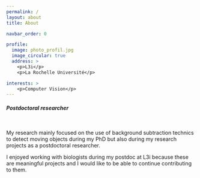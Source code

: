 ```yaml
---
permalink: /
layout: about
title: About

navbar_order: 0

profile:
  image: photo_profil.jpg
  image_circular: true
  address: >
    <p>L3i</p>
    <p>La Rochelle Université</p>

interests: >
    <p>Computer Vision</p>
---
```


<h4><i>Postdoctoral researcher</i></h4>
<br>
<p>My research mainly focused on the use of background subtraction technics to detect moving objects during my PhD but also during my research projects as a postdoctoral researcher.</p>

<p>I enjoyed working with biologists during my postdoc at L3i because these are meaningful projects and I would like to be able to continue contributing to them.</p>
